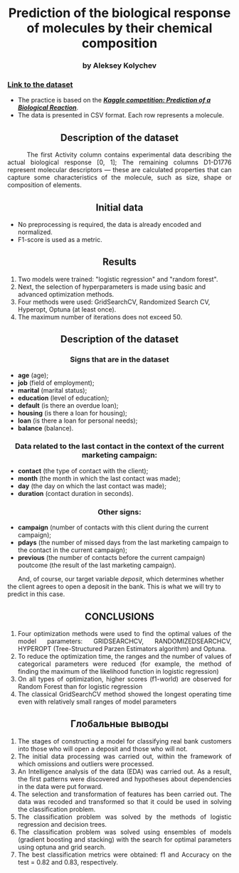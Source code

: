 <div align="center"> <h1 align="center"> Prediction of the biological response of molecules by their chemical composition </h1> </div>
<div align="center"> <h3 align="center"> by Aleksey Kolychev </h3> </div>

### [Link to the dataset](https://lms.skillfactory.ru/assets/courseware/v1/9f2add5bca59f8c4df927432d605fff3/asset-v1:SkillFactory+DSPR-2.0+14JULY2021+type@asset+block/_train_sem09__1_.zip)

- The practice is based on the [***Kaggle competition: Prediction of a Biological Reaction***](https://www.kaggle.com/c/bioresponse).
- The data is presented in CSV format.  Each row represents a molecule. 

<div align="center"> <h2 align="center"> Description of the dataset </h2> </div> 

<div align="justify"> &nbsp;&nbsp;&nbsp;&nbsp;&nbsp;&nbsp; The first Activity column contains experimental data describing the actual biological response [0, 1]; The remaining columns D1-D1776 represent molecular descriptors — these are calculated properties that can capture some characteristics of the molecule, such as size, shape or composition of elements.</div>



<div align="center"> <h2 align="center"> Initial data </h2> </div>

- No preprocessing is required, the data is already encoded and normalized.
- F1-score is used as a metric.

<div align="center"> <h2 align="center"> Results </h2> </div>

1. Two models were trained: "logistic regression" and "random forest".
2. Next, the selection of hyperparameters is made using basic and advanced optimization methods.
3. Four methods were used: GridSearchCV, Randomized Search CV, Hyperopt, Optuna (at least once).
4. The maximum number of iterations does not exceed 50.


<div align="center"> <h2 align="center"> Description of the dataset </h2> </div>
<div align="center"> <h3 align="center"> Signs that are in the dataset </h3> </div>

- **age** (age);
- **job** (field of employment);
- **marital** (marital status);
- **education** (level of education);
- **default** (is there an overdue loan);
- **housing** (is there a loan for housing);
- **loan** (is there a loan for personal needs);
- **balance** (balance).

<div align="center"> <h3 align="center"> Data related to the last contact in the context of the current marketing campaign: </h3> </div>

- **contact** (the type of contact with the client);
- **month** (the month in which the last contact was made);
- **day** (the day on which the last contact was made);
- **duration** (contact duration in seconds).

<div align="center"> <h3 align="center"> Other signs: </h3> </div>

- **campaign** (number of contacts with this client during the current campaign);
- **pdays** (the number of missed days from the last marketing campaign to the contact in the current campaign);
- **previous** (the number of contacts before the current campaign)
poutcome (the result of the last marketing campaign).

&nbsp;&nbsp;&nbsp;&nbsp;&nbsp; And, of course, our target variable *deposit*, which determines whether the client agrees to open a deposit in the bank. This is what we will try to predict in this case.

<div align="center"> <h2 align="center">  CONCLUSIONS </h2> </div>

1. <div align="justify"> Four optimization methods were used to find the optimal values of the model parameters: GRIDSEARCHCV, RANDOMIZEDSEARCHCV, HYPEROPT (Tree-Structured Parzen Estimators algorithm) and Optuna. </div>
2. <div align="justify">To reduce the optimization time, the ranges and the number of values of categorical parameters were reduced (for example, the method of finding the maximum of the likelihood function in logistic regression)</div>
3. <div align="justify">On all types of optimization, higher scores (f1-world) are observed for Random Forest than for logistic regression</div>
4. <div align="justify">The classical GridSearchCV method showed the longest operating time even with relatively small ranges of model parameters </div>

<div align="center"> <h2 align="center">  Глобальные выводы </h2> </div>

1. <div align="justify"> The stages of constructing a model for classifying real bank customers into those who will open a deposit and those who will not. </div>
2. <div align="justify">The initial data processing was carried out, within the framework of which omissions and outliers were processed. </div>
3. <div align="justify">An Intelligence analysis of the data (EDA) was carried out. As a result, the first patterns were discovered and hypotheses about dependencies in the data were put forward. </div>
4. <div align="justify">The selection and transformation of features has been carried out. The data was recoded and transformed so that it could be used in solving the classification problem. </div>
5. <div align="justify"> The classification problem was solved by the methods of logistic regression and decision trees. </div>
6. <div align="justify"> The classification problem was solved using ensembles of models (gradient boosting and stacking) with the search for optimal parameters using optuna and grid search.</div>
7. <div align="justify"> The best classification metrics were obtained: f1 and Accuracy on the test = 0.82 and 0.83, respectively. </div>

